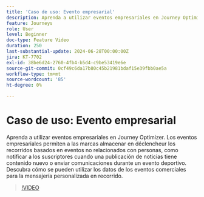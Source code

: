 ```yaml
---
title: 'Caso de uso: Evento empresarial'
description: Aprenda a utilizar eventos empresariales en Journey Optimizer. Descubra cómo se pueden utilizar los datos de los eventos comerciales para la mensajería personalizada en recorrido.
feature: Journeys
role: User
level: Beginner
doc-type: Feature Video
duration: 250
last-substantial-update: 2024-06-28T00:00:00Z
jira: KT-7702
exl-id: 38be6d24-2760-4fb4-b5d4-c9be53419e6e
source-git-commit: 0cf49c6da17b80c45b21981bdaf15e39fbb0ae5a
workflow-type: tm+mt
source-wordcount: '85'
ht-degree: 0%

---
```



# Caso de uso: Evento empresarial

Aprenda a utilizar eventos empresariales en Journey Optimizer. Los eventos empresariales permiten a las marcas almacenar en déclencheur los recorridos basados en eventos no relacionados con personas, como notificar a los suscriptores cuando una publicación de noticias tiene contenido nuevo o enviar comunicaciones durante un evento deportivo. Descubra cómo se pueden utilizar los datos de los eventos comerciales para la mensajería personalizada en recorrido.

>[!VIDEO](https://video.tv.adobe.com/v/334234/?learn=on)
